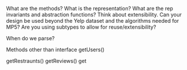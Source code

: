 What are the methods?
What is the representation?
What are the rep invariants and abstraction functions?
Think about extensibility.
Can your design be used beyond the Yelp dataset and the algorithms needed for MP5?
Are you using subtypes to allow for reuse/extensibility?

When do we parse?

Methods other than interface
getUsers()



getRestraunts()
getReviews()
get
